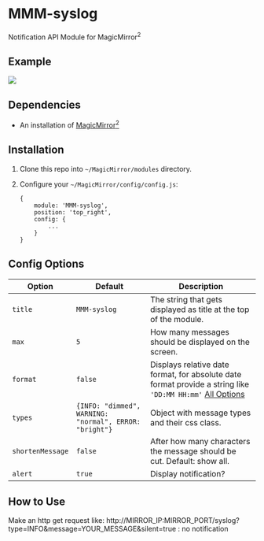# MMM-syslog
Notification API Module for MagicMirror<sup>2</sup>

## Example

![](https://forum.magicmirror.builders/uploads/files/1473753516823-syslog-icon-4.jpg)

## Dependencies
  * An installation of [MagicMirror<sup>2</sup>](https://github.com/MichMich/MagicMirror)

## Installation
 1. Clone this repo into `~/MagicMirror/modules` directory.
 2. Configure your `~/MagicMirror/config/config.js`:

    ```
    {
        module: 'MMM-syslog',
        position: 'top_right',
        config: {
            ...
        }
    }
    ```

## Config Options
| **Option** | **Default** | **Description** |
| --- | --- | --- |
| `title`| `MMM-syslog` | The string that gets displayed as title at the top of the module. |
| `max` | `5` | How many messages should be displayed on the screen. |
| `format` | `false` | Displays relative date format, for absolute date format provide a string like `'DD:MM HH:mm'` [All Options](http://momentjs.com/docs/#/displaying/format/) |
| `types` | `{INFO: "dimmed", WARNING: "normal", ERROR: "bright"}` | Object with message types and their css class. |
| `shortenMessage` | `false` | After how many characters the message should be cut. Default: show all. |
| `alert` | `true` | Display notification? |

## How to Use
Make an http get request like:
  http://MIRROR_IP:MIRROR_PORT/syslog?type=INFO&message=YOUR_MESSAGE&silent=true : no notification

